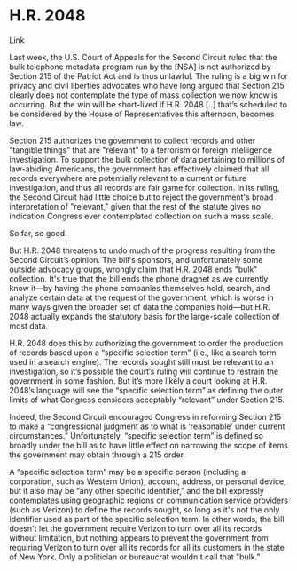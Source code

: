 # H.R. 2048

Link

Last week, the U.S. Court of Appeals for the Second Circuit ruled that
the bulk telephone metadata program run by the [NSA] is not authorized
by Section 215 of the Patriot Act and is thus unlawful. The ruling is
a big win for privacy and civil liberties advocates who have long
argued that Section 215 clearly does not contemplate the type of mass
collection we now know is occurring. But the win will be short-lived
if H.R. 2048 [..] that’s scheduled to be considered by the House of
Representatives this afternoon, becomes law.

Section 215 authorizes the government to collect records and other
“tangible things” that are "relevant" to a terrorism or foreign
intelligence investigation. To support the bulk collection of data
pertaining to millions of law-abiding Americans, the government has
effectively claimed that all records everywhere are potentially
relevant to a current or future investigation, and thus all records
are fair game for collection. In its ruling, the Second Circuit had
little choice but to reject the government's broad interpretation of
"relevant," given that the rest of the statute gives no indication
Congress ever contemplated collection on such a mass scale.

So far, so good.

But H.R. 2048 threatens to undo much of the progress resulting from
the Second Circuit’s opinion. The bill's sponsors, and unfortunately
some outside advocacy groups, wrongly claim that H.R. 2048 ends "bulk"
collection. It's true that the bill ends the phone dragnet as we
currently know it—by having the phone companies themselves hold,
search, and analyze certain data at the request of the government,
which is worse in many ways given the broader set of data the
companies hold—but H.R. 2048 actually expands the statutory basis for
the large-scale collection of most data.

H.R. 2048 does this by authorizing the government to order the
production of records based upon a “specific selection term” (i.e.,
like a search term used in a search engine). The records sought still
must be relevant to an investigation, so it’s possible the court’s
ruling will continue to restrain the government in some fashion. But
it’s more likely a court looking at H.R. 2048’s language will see the
“specific selection term” as defining the outer limits of what
Congress considers acceptably “relevant” under Section 215.

Indeed, the Second Circuit encouraged Congress in reforming Section
215 to make a “congressional judgment as to what is ‘reasonable’ under
current circumstances.” Unfortunately, “specific selection term” is
defined so broadly under the bill as to have little effect on
narrowing the scope of items the government may obtain through a 215
order.

A “specific selection term” may be a specific person (including a
corporation, such as Western Union), account, address, or personal
device, but it also may be “any other specific identifier,” and the
bill expressly contemplates using geographic regions or communication
service providers (such as Verizon) to define the records sought, so
long as it's not the only identifier used as part of the specific
selection term. In other words, the bill doesn't let the government
require Verizon to turn over all its records without limitation, but
nothing appears to prevent the government from requiring Verizon to
turn over all its records for all its customers in the state of New
York. Only a politician or bureaucrat wouldn't call that "bulk."







